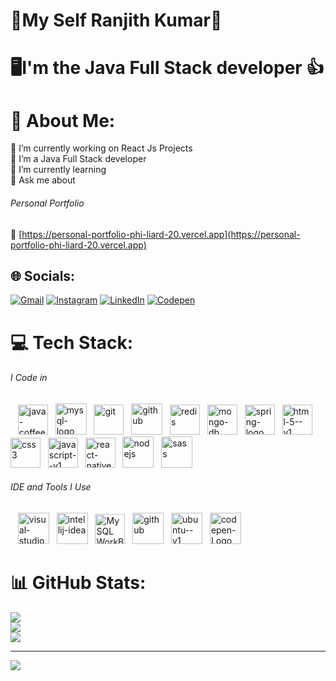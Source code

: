 # 👋My Self Ranjith Kumar🙂
# 🖥I'm the Java Full Stack developer 👍
# 💫 About Me:
🔭 I’m currently working on React Js Projects<br>🤝 I’m a Java Full Stack developer<br>🌱 I’m currently learning<br>💬 Ask me about
###### Personal Portfolio
 🔗 [https://personal-portfolio-phi-liard-20.vercel.app](https://personal-portfolio-phi-liard-20.vercel.app)

## 🌐 Socials:
[![Gmail](https://img.shields.io/badge/Gmail-D14836?style=for-the-badge&logo=gmail&logoColor=white)](ranjithkumar22445588@gmail.com) [![Instagram](https://img.shields.io/badge/Instagram-E4405F?style=for-the-badge&logo=instagram&logoColor=white)](https://instagram.com/ranjith_kumar__v) [![LinkedIn](https://img.shields.io/badge/LinkedIn-0077B5?style=for-the-badge&logo=linkedin&logoColor=white)](https://linkedin.com/in/ranjith-kumar-9838a5274) [![Codepen](https://img.shields.io/badge/Codepen-000000?style=for-the-badge&logo=codepen&logoColor=white)](https://codepen.io/ranjith-kumar-the-sasster) 

# 💻 Tech Stack:
###### I Code in 
&nbsp;&nbsp;&nbsp;<img width="48" height="48" src="https://img.icons8.com/color/48/java-coffee-cup-logo--v1.png" alt="java-coffee-cup-logo--v1"/>&nbsp;&nbsp;&nbsp;<img width="50" height="50" src="https://img.icons8.com/fluency/50/mysql-logo.png" alt="mysql-logo"/>&nbsp;&nbsp;&nbsp;<img width="48" height="48" src="https://img.icons8.com/color/48/git.png" alt="git"/>&nbsp;&nbsp;&nbsp;<img width="50" height="50" src="https://img.icons8.com/fluency/50/github.png" alt="github"/>&nbsp;&nbsp;&nbsp;<img width="48" height="48" src="https://img.icons8.com/color/48/redis--v1.png" alt="redis"/>&nbsp;&nbsp;&nbsp;<img width="48" height="48" src="https://img.icons8.com/color/48/mongo-db.png" alt="mongo-db"/>&nbsp;&nbsp;&nbsp;<img width="48" height="48" src="https://img.icons8.com/color/48/spring-logo.png" alt="spring-logo"/>&nbsp;&nbsp;&nbsp;<img width="48" height="48" src="https://img.icons8.com/color/48/html-5--v1.png" alt="html-5--v1"/>&nbsp;&nbsp;&nbsp;<img width="48" height="48" src="https://img.icons8.com/fluency/48/css3.png" alt="css3"/>&nbsp;&nbsp;&nbsp;<img width="48" height="48" src="https://img.icons8.com/color/48/javascript--v1.png" alt="javascript--v1"/>&nbsp;&nbsp;&nbsp;<img width="48" height="48" src="https://img.icons8.com/color/48/react-native.png" alt="react-native"/>&nbsp;&nbsp;&nbsp;<img width="50" height="50" src="https://img.icons8.com/color/50/nodejs.png" alt="nodejs"/>&nbsp;&nbsp;&nbsp;<img width="50" height="50" src="https://img.icons8.com/color/50/sass.png" alt="sass"/>
###### IDE and Tools I Use 
&nbsp;&nbsp;&nbsp;<img width="50" height="50" src="https://img.icons8.com/color/50/visual-studio-code-2019.png" alt="visual-studio-code-2019"/>&nbsp;&nbsp;&nbsp;<img width="50" height="50" src="https://img.icons8.com/color/50/intellij-idea.png" alt="intellij-idea"/>&nbsp;&nbsp;&nbsp;<img width="48" height="48" src="https://img.icons8.com/external-those-icons-flat-those-icons/48/external-MySQL-programming-and-development-those-icons-flat-those-icons.png" alt="MySQL WorkBench"/>&nbsp;&nbsp;&nbsp;<img width="50" height="50" src="https://img.icons8.com/fluency/50/github.png" alt="github"/>&nbsp;&nbsp;&nbsp;<img width="50" height="50" src="https://img.icons8.com/color/50/ubuntu--v1.png" alt="ubuntu--v1"/>&nbsp;&nbsp;&nbsp;<img width="50" height="50" src="https://img.icons8.com/ios/50/codepen.png" alt="codepen-Logo"/>&nbsp;&nbsp;&nbsp;
# 📊 GitHub Stats:
![](https://github-readme-stats.vercel.app/api?username=Ranjithv88&theme=dark&hide_border=false&include_all_commits=false&count_private=false)<br/>
![](https://github-readme-streak-stats.herokuapp.com/?user=Ranjithv88&theme=dark&hide_border=false)<br/>
![](https://github-readme-stats.vercel.app/api/top-langs/?username=Ranjithv88&theme=dark&hide_border=false&include_all_commits=false&count_private=false&layout=compact)

---
[![](https://visitcount.itsvg.in/api?id=Ranjithv88&icon=0&color=0)](https://visitcount.itsvg.in)

<!-- Proudly created with GPRM ( https://gprm.itsvg.in ) -->

